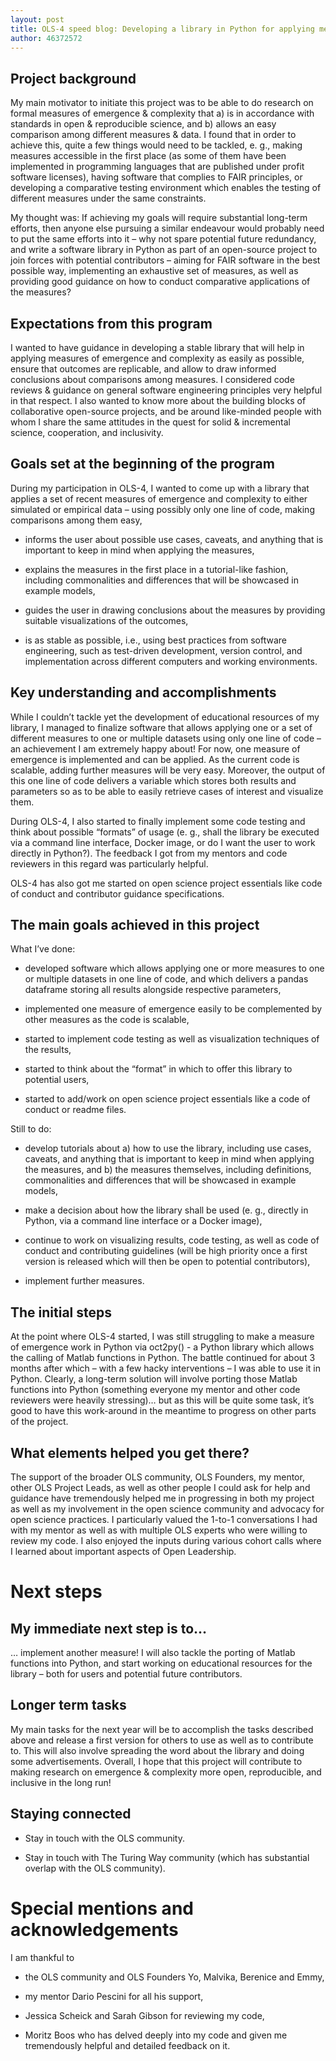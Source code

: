 ```yaml
---
layout: post
title: OLS-4 speed blog: Developing a library in Python for applying measures of emergence and complexity
author: 46372572
---
```


## Project background
My main motivator to initiate this project was to be able to do research on formal measures of emergence & complexity that a) is in accordance with standards in open & reproducible science, and b) allows an easy comparison among different measures & data. I found that in order to achieve this, quite a few things would need to be tackled, e. g., making measures accessible in the first place (as some of them have been implemented in programming languages that are published under profit software licenses), having software that complies to FAIR principles, or developing a comparative testing environment which enables the testing of different measures under the same constraints.<br>

My thought was: If achieving my goals will require substantial long-term efforts, then anyone else pursuing a similar endeavour would probably need to put the same efforts into it – why not spare potential future redundancy, and write a software library in Python as part of an open-source project to join forces with potential contributors – aiming for FAIR software in the best possible way, implementing an exhaustive set of measures, as well as providing good guidance on how to conduct comparative applications of the measures?

## Expectations from this program
I wanted to have guidance in developing a stable library that will help in applying measures of emergence and complexity as easily as possible, ensure that outcomes are replicable, and allow to draw informed conclusions about comparisons among measures. I considered code reviews & guidance on general software engineering principles very helpful in that respect. I also wanted to know more about the building blocks of collaborative open-source projects, and be around like-minded people with whom I share the same attitudes in the quest for solid & incremental science, cooperation, and inclusivity.

## Goals set at the beginning of the program
During my participation in OLS-4, I wanted to come up with a library that
applies a set of recent measures of emergence and complexity to either simulated or empirical data – using possibly only one line of code, making comparisons among them easy,     
     
- informs the user about possible use cases, caveats, and anything that is important to keep in mind when applying the measures,     

- explains the measures in the first place in a tutorial-like fashion, including commonalities and differences that will be showcased in example models,  

- guides the user in drawing conclusions about the measures by providing suitable visualizations of the outcomes,     

- is as stable as possible, i.e., using best practices from software engineering, such as test-driven development, version control, and implementation across different computers and working environments.

## Key understanding and accomplishments
While I couldn’t tackle yet the development of educational resources of my library, I managed to finalize software that allows applying one or a set of different measures to one or multiple datasets using only one line of code – an achievement I am extremely happy about! For now, one measure of emergence is implemented and can be applied. As the current code is scalable, adding further measures will be very easy. Moreover, the output of this one line of code delivers a variable which stores both results and parameters so as to be able to easily retrieve cases of interest and visualize them.<br>

During OLS-4, I also started to finally implement some code testing and think about possible “formats” of usage (e. g., shall the library be executed via a command line interface, Docker image, or do I want the user to work directly in Python?). The feedback I got from my mentors and code reviewers in this regard was particularly helpful.<br>

OLS-4 has also got me started on open science project essentials like code of conduct and contributor guidance specifications.

## The main goals achieved in this project
What I’ve done:

- developed software which allows applying one or more measures to one or multiple datasets in one line of code, and which delivers a pandas dataframe storing all results alongside respective parameters,
   

- implemented one measure of emergence easily to be complemented by other measures as the code is scalable, 

- started to implement code testing as well as visualization techniques of the results,   

- started to think about the “format” in which to offer this library to potential users,

- started to add/work on open science project essentials like a code of conduct or readme files.

Still to do:

- develop tutorials about a) how to use the library, including use cases, caveats, and anything that is important to keep in mind when applying the measures, and b) the measures themselves, including definitions, commonalities and differences that will be showcased in example models,

- make a decision about how the library shall be used (e. g., directly in Python, via a command line interface or a Docker image),   

- continue to work on visualizing results, code testing, as well as code of conduct and contributing guidelines (will be high priority once a first version is released which will     then be open to potential contributors),

- implement further measures.

## The initial steps
At the point where OLS-4 started, I was still struggling to make a measure of emergence work in Python via oct2py() - a Python library which allows the calling of Matlab functions in Python. The battle continued for about 3 months after which – with a few hacky interventions – I was able to use it in Python. Clearly, a long-term solution will involve porting those Matlab functions into Python (something everyone my mentor and other code reviewers were heavily stressing)… but as this will be quite some task, it’s good to have this work-around in the meantime to progress on other parts of the project.

## What elements helped you get there?
The support of the broader OLS community, OLS Founders, my mentor, other OLS Project Leads, as well as other people I could ask for help and guidance have tremendously helped me in progressing in both my project as well as my involvement in the open science community and advocacy for open science practices. I particularly valued the 1-to-1 conversations I had with my mentor as well as with multiple OLS experts who were willing to review my code. I also enjoyed the inputs during various cohort calls where I learned about important aspects of Open Leadership.

# Next steps

## My immediate next step is to…

… implement another measure! I will also tackle the porting of Matlab functions into Python, and start working on educational resources for the library – both for users and potential future contributors.

## Longer term tasks
My main tasks for the next year will be to accomplish the tasks described above and release a first version for others to use as well as to contribute to. This will also involve spreading the word about the library and doing some advertisements.
Overall, I hope that this project will contribute to making research on emergence & complexity more open, reproducible, and inclusive in the long run!

## Staying connected

- Stay in touch with the OLS community.     

- Stay in touch with The Turing Way community (which has substantial overlap with the OLS community).     

# Special mentions and acknowledgements

I am thankful to

- the OLS community and OLS Founders Yo, Malvika, Berenice and Emmy,     

- my mentor Dario Pescini for all his support,     

- Jessica Scheick and Sarah Gibson for reviewing my code,

- Moritz Boos who has delved deeply into my code and given me tremendously helpful and detailed feedback on it.     

